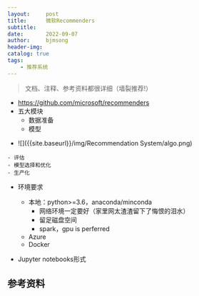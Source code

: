 ```yaml
---
layout:     post
title:      微软Recommenders
subtitle:   
date:       2022-09-07
author:     bjmsong
header-img: 
catalog: true
tags:
    - 推荐系统
---
```

>文档、注释、参考资料都很详细（墙裂推荐!）

- https://github.com/microsoft/recommenders
- 五大模块
    - 数据准备
    - 模型
      
<ul> 
<li markdown="1"> 
![]({{site.baseurl}}/img/Recommendation System/algo.png) 
</li> 
</ul> 
      
    - 评估
    - 模型选择和优化
    - 生产化

- 环境要求
    - 本地：python>=3.6，anaconda/minconda
      - 网络环境一定要好（家里网太渣渣留下了悔恨的泪水）
      - 留足磁盘空间
      - spark，gpu is perferred
    - Azure
    - Docker
  
- Jupyter notebooks形式


## 参考资料
